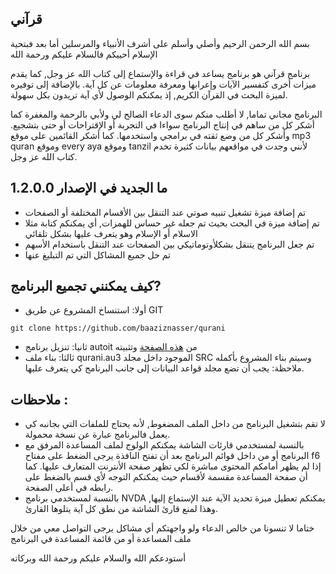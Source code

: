 ## قرآني
بسم الله الرحمن الرحيم وأصلي وأسلم على أشرف الأنبياء والمرسلين
أما بعد فبتحية الإسلام أحييكم فالسلام عليكم ورحمة الله

برنامج قرآني هو برنامج يساعد في قراءة والإستماع إلى كتاب الله عز وجل, كما يقدم ميزات أخرى كتفسير الآيات وإعرابها ومعرفة معلومات عن كل آية.
بالإضافة إلى توفيره لميزة البحث في القرآن الكريم, إذ يمكنكم الوصول لأي آية تريدون بكل سهولة.

البرنامج مجاني تماما, لا أطلب منكم سوى الدعاء الصالح لي ولأبي بالرحمة والمغفرة
كما أشكر كل من ساهم في إنتاج البرنامج سواءا في التجربة أو الإقتراحات أو حتى بتشجيع.
وأشكر كل من وضع ثقته في برامجي واستخدمها.
كما أشكر القائمين على موقع mp3 quran وموقع every aya وموقع tanzil لأنني وجدت في مواقعهم بيانات كثيرة تخدم كتاب الله عز وجل.
## ما الجديد في الإصدار 1.2.0.0
* تم إضافة ميزة تشغيل تنبيه صوتي عند التنقل بين الأقسام المختلفة أو الصفحات
* تم إضافة ميزة في البحث بحيث تم جعله غير حساس للهمزات, أي يمكنكم كتابة مثلا الاسلام أو الإسلام وهو يتعرف عليها بشكل تلقائي
* تم جعل البرنامج يتنقل بشكلأوتوماتيكي بين الصفحات عند التنقل باستخدام الأسهم
* تم حل جميع المشاكل التي تم التبليغ عنها

## كيف يمكنني تجميع البرنامج?
- أولا: استنساخ المشروع عن طريق GIT
```
git clone https://github.com/baaziznasser/qurani
```
- ثانيا: تنزيل برنامج autoit من [هذه الصفحة](https://www.autoitscript.com/site/autoit/downloads/) وتثبيته
- ثالثا: بناء ملف qurani.au3 الموجود داخل مجلد SRC وسيتم بناء المشروع بأكمله
ملاحظة: يجب أن تضع مجلد قواعد البيانات إلى جانب البرنامج كي يتعرف عليها.

## ملاحظات :
* لا تقم بتشغيل البرنامج من داخل الملف المضغوط, لأنه يحتاج للملفات التي بجانبه كي يعمل فالبرنامج عبارة عن نسخة محمولة.
* بالنسبة لمستخدمي قارئات الشاشة يمكنكم الولوج لملف المساعدة المرفق مع البرنامج أو من داخل قوائم البرنامج بعد أن تفتح النافذة يرجى الضغط على مفتاح f6 إذا لم يظهر أمامكم المحتوى مباشرة لكي تظهر صفحة الأنترنت المتعارف عليها. 
كما أن صفحة المساعدة مقسمة لأقسام حيث يمكنكم التوجه لأي قسم بالضغط على رابطه في أعلى الصفحة.
* بالنسبة لمستخدمي برنامج NVDA يمكنكم تعطيل ميزة تحديد الآية عند الإستماع إليها, وهذا لمنع قارئ الشاشة من نطق كل آية يتلوها القارئ.

ختاما لا تنسونا من خالص الدعاء
ولو واجهتكم أي مشاكل يرجى التواصل معي من خلال ملف المساعدة أو من قائمة المساعدة في البرنامج


أستودعكم الله والسلام عليكم ورحمة الله وبركاته
